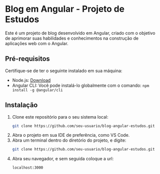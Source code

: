 # Blog em Angular - Projeto de Estudos

Este é um projeto de blog desenvolvido em Angular, criado com o objetivo de aprimorar suas habilidades e conhecimentos na construção de aplicações web com o Angular.

## Pré-requisitos

Certifique-se de ter o seguinte instalado em sua máquina:

- Node.js: [Download](https://nodejs.org/)
- Angular CLI: Você pode instalá-lo globalmente com o comando: `npm install -g @angular/cli`

## Instalação

1. Clone este repositório para o seu sistema local:
   ```sh
   git clone https://github.com/seu-usuario/blog-angular-estudos.git
2. Abra o projeto em sua IDE de preferência, como VS Code.
3. Abra um terminal dentro do diretório do projeto, e digite:
   ```sh
   git clone https://github.com/seu-usuario/blog-angular-estudos.git
4. Abra seu navegador, e sem seguida coloque a url:
    ```sh
   localhost:3000

